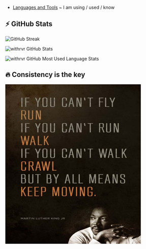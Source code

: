 - [Languages and Tools](./languages_and_tools.md) ~ I am using / used / know

## ⚡ GitHub Stats

![GitHub Streak](https://github-readme-streak-stats.herokuapp.com?user=withrvr&theme=dark&border_radius=14.7&date_format=j%20M%5B%20Y%5D)

![withrvr GitHub Stats](https://github-readme-stats.vercel.app/api?username=withrvr&show_icons=true&theme=dark)

![withrvr GitHub Most Used Language Stats](https://github-readme-stats.vercel.app/api/top-langs/?username=withrvr&langs_count=10&layout=compact&theme=dark)

## 🔥 Consistency is the key

<img src="./quote.jpg" align="left" height="500" />
<!-- https://www.myincrediblewebsite.com/wp-content/uploads/2017/01/MLK-on-Moving.jpg -->

<!-- 🔚 : Variables -->

[connect-with-me]: https://withrvr.bio.link
